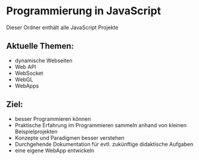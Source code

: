 # Programmierung in JavaScript
Dieser Ordner enthält alle JavaScript Projekte

## Aktuelle Themen:
- dynamische Webseiten
- Web API
- WebSocket
- WebGL
- WebApps

## Ziel:
- besser Programmieren können
- Praktische Erfahrung im Programmieren sammeln anhand von kleinen Beispielprojekten
- Konzepte und Paradigmen besser verstehen
- Durchgehende Dokumentation für evtl. zukünftige didaktische Aufgaben
- eine eigene WebApp entwickeln